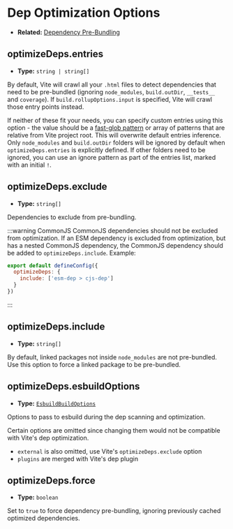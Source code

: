# Dep Optimization Options

- **Related:** [Dependency Pre-Bundling](/guide/dep-pre-bundling)

## optimizeDeps.entries

- **Type:** `string | string[]`

By default, Vite will crawl all your `.html` files to detect dependencies that need to be pre-bundled (ignoring `node_modules`, `build.outDir`, `__tests__` and `coverage`). If `build.rollupOptions.input` is specified, Vite will crawl those entry points instead.

If neither of these fit your needs, you can specify custom entries using this option - the value should be a [fast-glob pattern](https://github.com/mrmlnc/fast-glob#basic-syntax) or array of patterns that are relative from Vite project root. This will overwrite default entries inference. Only `node_modules` and `build.outDir` folders will be ignored by default when `optimizeDeps.entries` is explicitly defined. If other folders need to be ignored, you can use an ignore pattern as part of the entries list, marked with an initial `!`.

## optimizeDeps.exclude

- **Type:** `string[]`

Dependencies to exclude from pre-bundling.

:::warning CommonJS
CommonJS dependencies should not be excluded from optimization. If an ESM dependency is excluded from optimization, but has a nested CommonJS dependency, the CommonJS dependency should be added to `optimizeDeps.include`. Example:

```js
export default defineConfig({
  optimizeDeps: {
    include: ['esm-dep > cjs-dep']
  }
})
```

:::

## optimizeDeps.include

- **Type:** `string[]`

By default, linked packages not inside `node_modules` are not pre-bundled. Use this option to force a linked package to be pre-bundled.

## optimizeDeps.esbuildOptions

- **Type:** [`EsbuildBuildOptions`](https://esbuild.github.io/api/#simple-options)

Options to pass to esbuild during the dep scanning and optimization.

Certain options are omitted since changing them would not be compatible with Vite's dep optimization.

- `external` is also omitted, use Vite's `optimizeDeps.exclude` option
- `plugins` are merged with Vite's dep plugin

## optimizeDeps.force

- **Type:** `boolean`

Set to `true` to force dependency pre-bundling, ignoring previously cached optimized dependencies.
